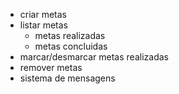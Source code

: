 - criar metas
- listar metas
    - metas realizadas
    - metas concluidas
- marcar/desmarcar metas realizadas
- remover metas
- sistema de mensagens
